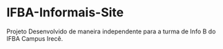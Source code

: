 # IFBA-Informais-Site
Projeto Desenvolvido de maneira independente para a turma de Info B do IFBA Campus Irecê.
